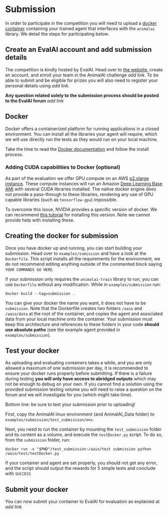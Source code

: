 # Submission

In order to participate in the competition you will need to upload a [docker container](https://docs.docker.com/get-started/) 
containing your trained agent that interfaces with the `animalai` library. We detail the steps for participating 
below.

## Create an EvalAI account and add submission details

The competition is kindly hosted by EvalAI. Head over to [the website](https://evalai.cloudcv.org/), create an account, 
and enroll your team in the AnimalAI challenge _add link_. To be able to submit and be eligible for prizes you will also need to register your personal details using _add link_.

**Any question related solely to the submission process should be posted to the EvalAI forum** _add link_

## Docker

Docker offers a containerized platform for running applications in a closed environment. You can install all the libraries your agent will require, which we will use directly run the tests as they would run on your local machine.

Take the time to read the [Docker documentation](https://docs.docker.com/get-started/) and follow the install process.

### Adding CUDA capabilities to Docker (optional)

As part of the evaluation we offer GPU compute on an AWS 
[p2.xlarge instance](https://aws.amazon.com/ec2/instance-types/p2/). These compute instances will run an Amazon 
[Deep Learning Base AMI](https://aws.amazon.com/marketplace/pp/B077GCZ4GR) with several CUDA libraries installed. The 
native docker engine does not provide a pass-through to these libraries, rendering any use of GPU capable libraries (such as `tensorflow-gpu`) impossible.

To overcome this issue, NVIDIA provides a specific version of docker. We can recommend 
[this tutorial](https://marmelab.com/blog/2018/03/21/using-nvidia-gpu-within-docker-container.html#installing-nvidia-docker) for installing this version. Note we cannot provide help with installing these.

## Creating the docker for submission

Once you have docker up and running, you can start building your submission. Head over to `examples/sumission` and have a look at the `Dockerfile`. This script installs all the requirements for the environment, we do not recommend editing anything outside of the commented block saying `YOUR COMMANDS GO HERE`.

If your submission only requires the `animalai-train` library to run, you can use `Dockerfile` without any modification. While in `examples/submission` run:

```
docker build --tag=submission .
```

You can give your docker the name you want, it does not have to be `submission`. Note that the Dockerfile creates two 
folders `/aaio` and `/aaio/data` at the root of the container, and copies the agent and associated data from your local 
machine onto the container. Your submission must keep this architecture and references to these folders in 
your code **should use absolute paths** (see the example agent provided in `examples/submission`).


## Test your docker

As uploading and evaluating containers takes a while, and you are only allowed a maximum of one submission per day, it is recommended to ensure your docker runs properly before submitting. If there is a failure during testing **you will only have access to abridged outputs** which may not be enough to debug on your own. If you cannot find a solution using the provided submission testing volume you will need to raise a question on the forum and we will investigate for you (which might take time).

Bottom line: be sure to test your submission prior to uploading!

First, copy the AnimalAI linux environment (and AnimalAI_Data folder) to `examples/submission/test_submission/env`. 

Next, you need to  run the container by mounting the `test_submission` folder and its content as a volume, and execute the `testDocker.py` script. To do so, from the `submission` folder, run:

```
docker run -v "$PWD"/test_submission:/aaio/test submission python /aaio/test/testDocker.py 
```

If your container and agent are set properly, you should not get any error, and the script should output the rewards for 5 simple tests and conclude with `SUCCESS`

## Submit your docker

You can now submit your container to EvalAI for evaluation as explained at _add link_
